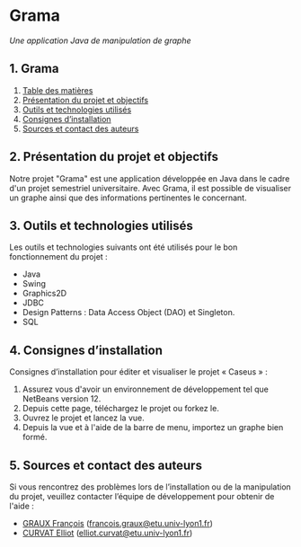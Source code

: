 # Grama
_Une application Java de manipulation de graphe_


##  1. <a name='Table'></a> Grama
<!-- vscode-markdown-toc -->
1. [Table des matières](#Table)
2. [Présentation du projet et objectifs](#Pres)
3. [Outils et technologies utilisés](#Outils)
4. [Consignes d’installation](#Consignes)
5. [Sources et contact des auteurs](#Sources)

<!-- vscode-markdown-toc-config
	numbering=true
	autoSave=true
	/vscode-markdown-toc-config -->
<!-- /vscode-markdown-toc -->



##  2. <a name='Pres'></a>Présentation du projet et objectifs
Notre projet "Grama" est une application développée en Java dans le cadre d'un projet semestriel universitaire. Avec Grama, il est possible de visualiser un graphe ainsi que des informations pertinentes le concernant.

##  3. <a name='Outils'></a>Outils et technologies utilisés
Les outils et technologies suivants ont été utilisés pour le bon fonctionnement du projet :
- Java
- Swing
- Graphics2D
- JDBC
- Design Patterns : Data Access Object (DAO) et Singleton.
- SQL

##  4. <a name='Consignes'></a>Consignes d’installation
Consignes d’installation pour éditer et visualiser le projet « Caseus » :
1. Assurez vous d'avoir un environnement de développement tel que NetBeans version 12.
2. Depuis cette page, téléchargez le projet ou forkez le.
3. Ouvrez le projet et lancez la vue.
4. Depuis la vue et à l'aide de la barre de menu, importez un graphe bien formé.

##  5. <a name='Sources'></a>Sources et contact des auteurs
Si vous rencontrez des problèmes lors de l’installation ou de la manipulation du projet, veuillez contacter l’équipe de développement pour obtenir de l'aide :
- [GRAUX François](Skyalpha05) (francois.graux@etu.univ-lyon1.fr)
- [CURVAT Elliot](ECurvat) (elliot.curvat@etu.univ-lyon1.fr)
